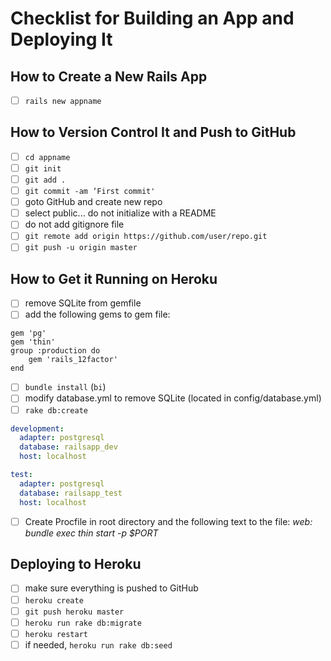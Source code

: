 # Checklist for Building an App and Deploying It
 ## How to Create a New Rails App
- [ ] `rails new appname`

## How to Version Control It and Push to GitHub
- [ ] `cd appname`
- [ ] `git init`
- [ ] `git add .`
- [ ] `git commit -am ‘First commit'`
- [ ] goto GitHub and create new repo
- [ ] select public... do not initialize with a README
- [ ] do not add gitignore file
- [ ] `git remote add origin https://github.com/user/repo.git`
- [ ] `git push -u origin master`

## How to Get it Running on Heroku

- [ ] remove SQLite from gemfile
- [ ] add the following gems to gem file:
```
gem 'pg'
gem 'thin'
group :production do
    gem 'rails_12factor'
end
```
- [ ] `bundle install` (`bi`)
- [ ] modify database.yml to remove SQLite (located in config/database.yml)
- [ ] `rake db:create`

```yml
development:
  adapter: postgresql
  database: railsapp_dev
  host: localhost

test:
  adapter: postgresql
  database: railsapp_test
  host: localhost
```
- [ ] Create Procfile in root directory and the following text to the file: _web: bundle exec thin start -p $PORT_

## Deploying to Heroku
- [ ] make sure everything is pushed to GitHub
- [ ] `heroku create`
- [ ] `git push heroku master`
- [ ] `heroku run rake db:migrate`
- [ ] `heroku restart`
- [ ] if needed, `heroku run rake db:seed`
